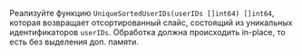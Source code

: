 Реализуйте функцию `UniqueSortedUserIDs(userIDs []int64) []int64`, которая возвращает отсортированный слайс, состоящий из уникальных идентификаторов `userIDs`. Обработка должна происходить in-place, то есть без выделения доп. памяти.
